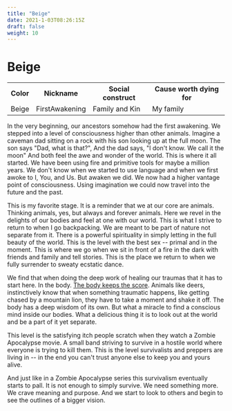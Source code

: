 ```yaml
---
title: "Beige"
date: 2021-1-03T08:26:15Z
draft: false
weight: 10
---
```

# Beige
<table style="width:100%">
  <tr>
    <th>Color</th>
    <th>Nickname</th>
    <th>Social construct</th>
    <th>Cause worth dying for</th>
  </tr>
  <tr id="Beige">
    <td>Beige</td>
    <td>FirstAwakening</td>
    <td>Family and Kin</td>
    <td>My family</td>
  </tr>
</table>

In the very beginning, our ancestors somehow had the first awakening. We stepped into a level of consciousness higher than other animals. Imagine a caveman dad sitting on a rock with his son looking up at the full moon. The son says "Dad, what is that?", And the dad says, "I don't know. We call it the moon" And both feel the awe and wonder of the world. This is where it all started. We have been using fire and primitive tools for maybe a million years. We don't know when we started to use language and when we first awoke to I, You, and Us. But awaken we did. We now had a higher vantage point of consciousness. Using imagination we could now travel into the future and the past.

This is my favorite stage. It is a reminder that we at our core are animals. Thinking animals, yes, but always and forever animals. Here we revel in the delights of our bodies and feel at one with our world. This is what I strive to return to when I go backpacking. We are meant to be part of nature not separate from it. There is a powerful spirituality in simply letting in the full beauty of the world. This is the level with the best sex -- primal and in the moment. This is where we go when we sit in front of a fire in the dark with friends and family and tell stories. This is the place we return to when we fully surrender to sweaty ecstatic dance.

We find that when doing the deep work of healing our traumas that it has to start here. In the body. [The body keeps the score](https://en.wikipedia.org/wiki/The_Body_Keeps_the_Score). Animals like deers, instinctively know that when something traumatic happens, like getting chased by a mountain lion, they have to take a moment and shake it off. The body has a deep wisdom of its own. But what a miracle to find a conscious mind inside our bodies. What a delicious thing it is to look out at the world and be a part of it yet separate.

This level is the satisfying itch people scratch when they watch a Zombie Apocalypse movie. A small band striving to survive in a hostile world where everyone is trying to kill them. This is the level survivalists and preppers are living in -- in the end you can't trust anyone else to keep you and yours alive.

And just like in a Zombie Apocalypse series this survivalism eventually starts to pall. It is not enough to simply survive. We need something more. We crave meaning and purpose. And we start to look to others and begin to see the outlines of a bigger vision.
